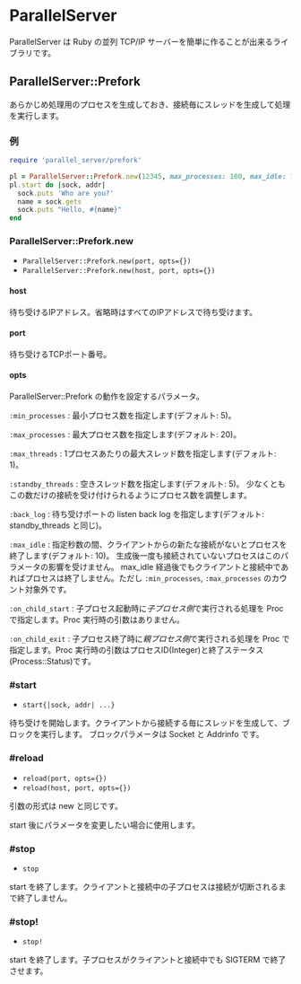 ParallelServer
==============

ParallelServer は Ruby の並列 TCP/IP サーバーを簡単に作ることが出来るライブラリです。

ParallelServer::Prefork
-----------------------

あらかじめ処理用のプロセスを生成しておき、接続毎にスレッドを生成して処理を実行します。

### 例

```ruby
require 'parallel_server/prefork'

pl = ParallelServer::Prefork.new(12345, max_processes: 100, max_idle: 100)
pl.start do |sock, addr|
  sock.puts 'Who are you?'
  name = sock.gets
  sock.puts "Hello, #{name}"
end
```

### ParallelServer::Prefork.new

* `ParallelServer::Prefork.new(port, opts={})`
* `ParallelServer::Prefork.new(host, port, opts={})`

#### host

待ち受けるIPアドレス。省略時はすべてのIPアドレスで待ち受けます。

#### port
待ち受けるTCPポート番号。

#### opts

ParallelServer::Prefork の動作を設定するパラメータ。

`:min_processes` :
最小プロセス数を指定します(デフォルト: 5)。

`:max_processes` :
最大プロセス数を指定します(デフォルト: 20)。

`:max_threads` :
1プロセスあたりの最大スレッド数を指定します(デフォルト: 1)。

`:standby_threads` :
空きスレッド数を指定します(デフォルト: 5)。
少なくともこの数だけの接続を受け付けられるようにプロセス数を調整します。

`:back_log` :
待ち受けポートの listen back log を指定します(デフォルト: standby_threads と同じ)。

`:max_idle` :
指定秒数の間、クライアントからの新たな接続がないとプロセスを終了します(デフォルト: 10)。
生成後一度も接続されていないプロセスはこのパラメータの影響を受けません。
max_idle 経過後でもクライアントと接続中であればプロセスは終了しません。ただし `:min_processes`, `:max_processes` のカウント対象外です。

`:on_child_start` :
子プロセス起動時に*子プロセス側*で実行される処理を Proc で指定します。Proc 実行時の引数はありません。

`:on_child_exit` :
子プロセス終了時に*親プロセス側*で実行される処理を Proc で指定します。Proc 実行時の引数はプロセスID(Integer)と終了ステータス(Process::Status)です。

### #start

* `start{|sock, addr| ...}`

待ち受けを開始します。クライアントから接続する毎にスレッドを生成して、ブロックを実行します。
ブロックパラメータは Socket と Addrinfo です。

### #reload

* `reload(port, opts={})`
* `reload(host, port, opts={})`

引数の形式は new と同じです。

start 後にパラメータを変更したい場合に使用します。

### #stop

* `stop`

start を終了します。クライアントと接続中の子プロセスは接続が切断されるまで終了しません。

### #stop!

* `stop!`

start を終了します。子プロセスがクライアントと接続中でも SIGTERM で終了させます。
